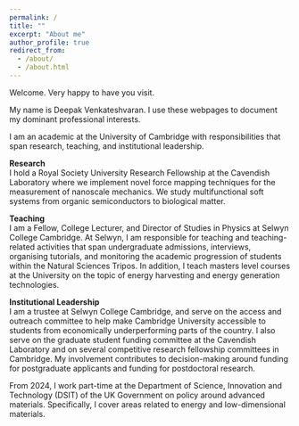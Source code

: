 ```yaml
---
permalink: /
title: ""
excerpt: "About me"
author_profile: true
redirect_from: 
  - /about/
  - /about.html
---
```



Welcome. Very happy to have you visit.  

My name is Deepak Venkateshvaran. I use these webpages to document my dominant professional interests.  

I am an academic at the University of Cambridge with responsibilities that span research, teaching, and institutional leadership. 

**Research**   
I hold a Royal Society University Research Fellowship at the Cavendish Laboratory where we implement novel force mapping techniques for the measurement of nanoscale mechanics. We study multifunctional soft systems from organic semiconductors to biological matter.

**Teaching**  
I am a Fellow, College Lecturer, and Director of Studies in Physics at Selwyn College Cambridge. At Selwyn, I am responsible for teaching and teaching-related activities that span undergraduate admissions, interviews, organising tutorials, and monitoring the academic progression of students within the Natural Sciences Tripos. In addition, I teach masters level courses at the University on the topic of energy harvesting and energy generation technologies.

**Institutional Leadership**  
I am a trustee at Selwyn College Cambridge, and serve on the access and outreach committee to help make Cambridge University accessible to students from economically underperforming parts of the country. I also serve on the graduate student funding committee at the Cavendish Laboratory and on several competitive research fellowship committees in Cambridge. My involvement contributes to decision-making around funding for postgraduate applicants and funding for postdoctoral research.  

From 2024, I work part-time at the Department of Science, Innovation and Technology (DSIT) of the UK Government on policy around advanced materials. Specifically, I cover areas related to energy and low-dimensional materials.
